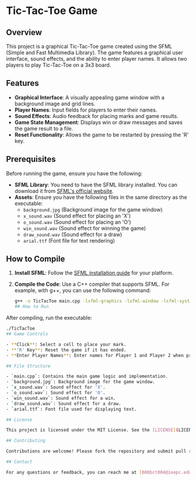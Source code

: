 # Tic-Tac-Toe Game

## Overview

This project is a graphical Tic-Tac-Toe game created using the SFML (Simple and Fast Multimedia Library). The game features a graphical user interface, sound effects, and the ability to enter player names. It allows two players to play Tic-Tac-Toe on a 3x3 board.

## Features

- **Graphical Interface**: A visually appealing game window with a background image and grid lines.
- **Player Names**: Input fields for players to enter their names.
- **Sound Effects**: Audio feedback for placing marks and game results.
- **Game State Management**: Displays win or draw messages and saves the game result to a file.
- **Reset Functionality**: Allows the game to be restarted by pressing the 'R' key.

## Prerequisites

Before running the game, ensure you have the following:

- **SFML Library**: You need to have the SFML library installed. You can download it from [SFML's official website](https://www.sfml-dev.org/).
- **Assets**: Ensure you have the following files in the same directory as the executable:
  - `background.jpg` (Background image for the game window)
  - `x_sound.wav` (Sound effect for placing an 'X')
  - `o_sound.wav` (Sound effect for placing an 'O')
  - `win_sound.wav` (Sound effect for winning the game)
  - `draw_sound.wav` (Sound effect for a draw)
  - `arial.ttf` (Font file for text rendering)

## How to Compile

1. **Install SFML**: Follow the [SFML installation guide](https://www.sfml-dev.org/tutorials/2.5/) for your platform.
2. **Compile the Code**: Use a C++ compiler that supports SFML. For example, with g++, you can use the following command:

   ```bash
   g++ -o TicTacToe main.cpp -lsfml-graphics -lsfml-window -lsfml-system -lsfml-audio
   ## How to Run

After compiling, run the executable:

```bash
./TicTacToe
## Game Controls

- **Click**: Select a cell to place your mark.
- **'R' Key**: Reset the game if it has ended.
- **Enter Player Names**: Enter names for Player 1 and Player 2 when prompted in the input window.

## File Structure

- `main.cpp`: Contains the main game logic and implementation.
- `background.jpg`: Background image for the game window.
- `x_sound.wav`: Sound effect for 'X'.
- `o_sound.wav`: Sound effect for 'O'.
- `win_sound.wav`: Sound effect for a win.
- `draw_sound.wav`: Sound effect for a draw.
- `arial.ttf`: Font file used for displaying text.

## License

This project is licensed under the MIT License. See the [LICENSE](LICENSE) file for details.

## Contributing

Contributions are welcome! Please fork the repository and submit pull requests for any enhancements or bug fixes.

## Contact

For any questions or feedback, you can reach me at [080bct004@ioepc.edu.np](mailto:080bct004@ioepc.edu.np).

